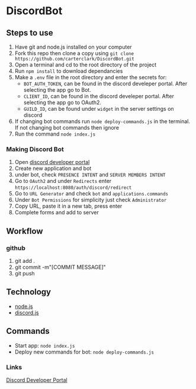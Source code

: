 
# DiscordBot

## Steps to use
1. Have git and node.js installed on your computer
2. Fork this repo then clone a copy using `git clone https://github.com/carterclark/DiscordBot.git`
3. Open a terminal and cd to the root directory of the project
4. Run `npm install` to download dependancies
5. Make a `.env` file in the root directory and enter the secrets for: 
    * `BOT_AUTH_TOKEN`, can be found in the discord develeper portal. After selecting the app go to Bot.
    * `CLIENT_ID`, can be found in the discord develeper portal. After selecting the app go to OAuth2.
    * `GUILD_ID`, can be found under `widget` in the server settings on discord
6. If changing bot commands run `node deploy-commands.js` in the terminal. If not changing bot commands then ignore
7. Run the command `node index.js`

### Making Discord Bot
1. Open [discord developer portal](https://discord.com/developers/applications)
2. Create new application and bot
3. under bot, check `PRESENCE INTENT` and `SERVER MEMBERS INTENT`
4. Go to `OAuth2` and under `Redirects` enter `https://localhost:8080/auth/discord/redirect`
5. Go to `URL Generator` and check `bot` and `applications.commands`
6. Under `Bot Permissions` for simplicity just check `Administrator`
7. Copy URL, paste it in a new tab, press enter
8. Complete forms and add to server

## Workflow

### github
1. git add .
2. git commit -m"[COMMIT MESSAGE]"
3. git push

## Technology
- [node.js](https://nodejs.org/en/)
- [discord.js](https://discordjs.guide/#before-you-begin)

## Commands
- Start app: `node index.js`
- Deploy new commands for bot: `node deploy-commands.js`

### Links
[Discord Developer Portal](https://discord.com/developers/applications)
